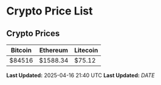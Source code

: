 # Crypto Price List

## Crypto Prices
| Bitcoin | Ethereum | Litecoin |
| ------- | -------- | -------- |
| $84516 | $1588.34 | $75.12 |
**Last Updated:** 2025-04-16 21:40 UTC
**Last Updated:** $DATE$
